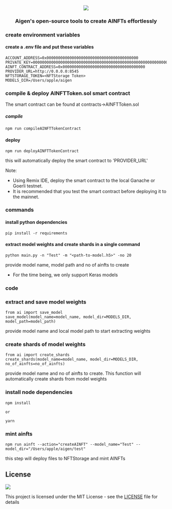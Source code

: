 <div align="center">
<img src="https://aigenprotocol.com/static/media/aigen-logo-light.fad5403b0fa280336867e8ea8400db40.svg" />
<h3>
Aigen's open-source tools to create AINFTs effortlessly
</h3>
</div>

### create environment variables

#### create a .env file and put these variables

```
ACCOUNT_ADDRESS=0x0000000000000000000000000000000000000000
PRIVATE_KEY=000000000000000000000000000000000000000000000000000000000000000
AINFT_CONTRACT_ADDRESS=0x000000000000000000000000000000000000
PROVIDER_URL=http://0.0.0.0:8545
NFTSTORAGE_TOKEN=<NFTStorage Token>
MODELS_DIR=/Users/apple/aigen
```

### compile & deploy AINFTToken.sol smart contract
The smart contract can be found at contracts->AINFTToken.sol

##### compile
```
npm run compileAINFTTokenContract
```

#### deploy
```
npm run deployAINFTTokenContract
```
this will automatically deploy the smart contract to 'PROVIDER_URL'

Note:
* Using Remix IDE, deploy the smart contract to the local Ganache or Goerli testnet.
* It is recommended that you test the smart contract before deploying it to the mainnet.

### commands

#### install python dependencies

```
pip install -r requirements
```

#### extract model weights and create shards in a single command

```
python main.py -n "Test" -m "<path-to-model.h5>" -no 20
```
provide model name, model path and no of ainfts to create
* For the time being, we only support Keras models

### code

### extract and save model weights

```
from ai import save_model
save_model(model_name=model_name, model_dir=MODELS_DIR, model_path=model_path)
```

provide model name and local model path to start extracting weights

### create shards of model weights

```
from ai import create_shards
create_shards(model_name=model_name, model_dir=MODELS_DIR, no_of_ainfts=no_of_ainfts)
```

provide model name and no of ainfts to create. This function will automatically create shards from model weights

### install node dependencies

```
npm install

or 

yarn
```

### mint ainfts

```
npm run ainft --action="createAINFT" --model_name="Test" --model_dir="/Users/apple/aigen/test"
```
this step will deploy files to NFTStorage and mint AINFTs

## License

<a href="LICENSE.rst"><img src="https://img.shields.io/github/license/aigenprotocol/aigen"></a>

This project is licensed under the MIT License - see the [LICENSE](LICENSE.rst) file for details
